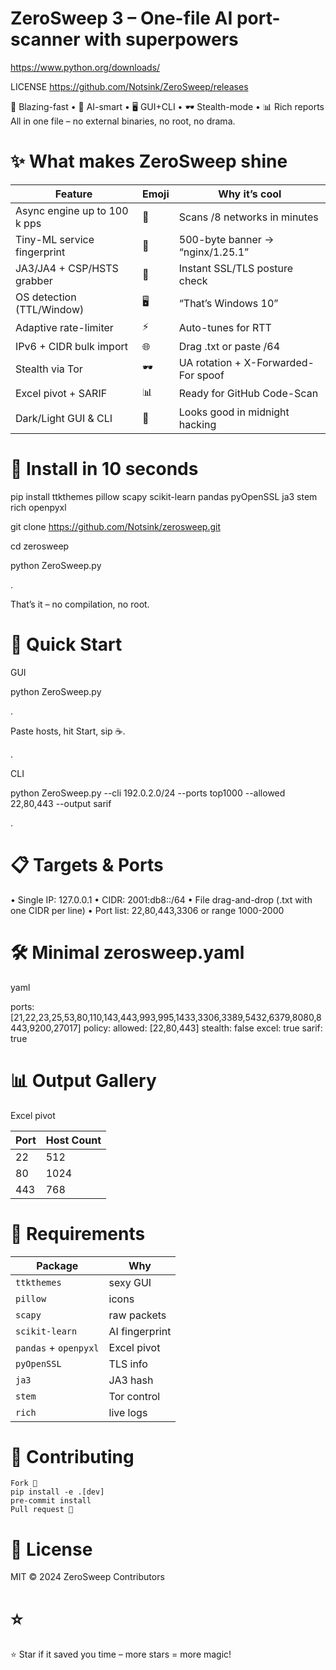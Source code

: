 # ZeroSweep 3 – One-file AI port-scanner with superpowers

https://www.python.org/downloads/

LICENSE
https://github.com/Notsink/ZeroSweep/releases

🚀 Blazing-fast • 🧠 AI-smart • 🖥️ GUI+CLI • 🕶️ Stealth-mode • 📊 Rich reports
All in one file – no external binaries, no root, no drama.

# ✨ What makes ZeroSweep shine

| Feature                      | Emoji | Why it’s cool                       |
| ---------------------------- | ----- | ----------------------------------- |
| Async engine up to 100 k pps | 🚀    | Scans /8 networks in minutes        |
| Tiny-ML service fingerprint  | 🧠    | 500-byte banner → “nginx/1.25.1”    |
| JA3/JA4 + CSP/HSTS grabber   | 🔐    | Instant SSL/TLS posture check       |
| OS detection (TTL/Window)    | 🖥️   | “That’s Windows 10”                 |
| Adaptive rate-limiter        | ⚡     | Auto-tunes for RTT                  |
| IPv6 + CIDR bulk import      | 🌐    | Drag .txt or paste /64              |
| Stealth via Tor              | 🕶️   | UA rotation + X-Forwarded-For spoof |
| Excel pivot + SARIF          | 📊    | Ready for GitHub Code-Scan          |
| Dark/Light GUI & CLI         | 🎨    | Looks good in midnight hacking      |

# 🚀 Install in 10 seconds

 pip install ttkthemes pillow scapy scikit-learn pandas pyOpenSSL ja3 stem rich openpyxl 

 git clone https://github.com/Notsink/zerosweep.git 
 
 cd zerosweep 

 python ZeroSweep.py 

.

That’s it – no compilation, no root.

# 🎯 Quick Start

GUI

python ZeroSweep.py

.

Paste hosts, hit Start, sip ☕.

.

CLI

python ZeroSweep.py --cli 192.0.2.0/24 --ports top1000 --allowed 22,80,443 --output sarif

.

# 📋 Targets & Ports

• Single IP: 127.0.0.1
• CIDR: 2001:db8::/64
• File drag-and-drop (.txt with one CIDR per line)
• Port list: 22,80,443,3306 or range 1000-2000

# 🛠️ Minimal zerosweep.yaml

yaml

ports: [21,22,23,25,53,80,110,143,443,993,995,1433,3306,3389,5432,6379,8080,8443,9200,27017]
policy:
  allowed: [22,80,443]
stealth: false
excel: true
sarif: true

# 📊 Output Gallery

Excel pivot

| Port | Host Count |
| ---- | ---------- |
| 22   | 512        |
| 80   | 1024       |
| 443  | 768        |


# 🧪 Requirements

| Package               | Why            |
| --------------------- | -------------- |
| `ttkthemes`           | sexy GUI       |
| `pillow`              | icons          |
| `scapy`               | raw packets    |
| `scikit-learn`        | AI fingerprint |
| `pandas` + `openpyxl` | Excel pivot    |
| `pyOpenSSL`           | TLS info       |
| `ja3`                 | JA3 hash       |
| `stem`                | Tor control    |
| `rich`                | live logs      |


# 🤝 Contributing

    Fork 🍴
    pip install -e .[dev]
    pre-commit install
    Pull request 🎉

# 📄 License

MIT © 2024 ZeroSweep Contributors

# ⭐

⭐ Star if it saved you time – more stars = more magic!


